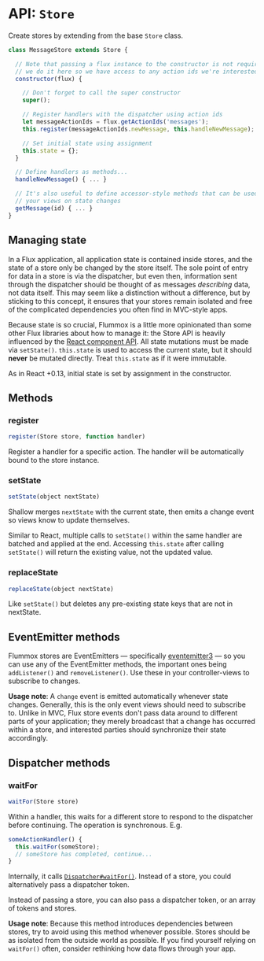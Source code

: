API: `Store`
==============

Create stores by extending from the base `Store` class.

```js
class MessageStore extends Store {

  // Note that passing a flux instance to the constructor is not required;
  // we do it here so we have access to any action ids we're interested in.
  constructor(flux) {

    // Don't forget to call the super constructor
    super();

    // Register handlers with the dispatcher using action ids
    let messageActionIds = flux.getActionIds('messages');
    this.register(messageActionIds.newMessage, this.handleNewMessage);

    // Set initial state using assignment
    this.state = {};
  }

  // Define handlers as methods...
  handleNewMessage() { ... }

  // It's also useful to define accessor-style methods that can be used by
  // your views on state changes
  getMessage(id) { ... }
}
```

Managing state
--------------

In a Flux application, all application state is contained inside stores, and the state of a store only be changed by the store itself. The sole point of entry for data in a store is via the dispatcher, but even then, information sent through the dispatcher should be thought of as messages *describing* data, not data itself. This may seem like a distinction without a difference, but by sticking to this concept, it ensures that your stores remain isolated and free of the complicated dependencies you often find in MVC-style apps.

Because state is so crucial, Flummox is a little more opinionated than some other Flux libraries about how to manage it: the Store API is heavily influenced by the [React component API](http://facebook.github.io/react/docs/component-api.html). All state mutations must be made via `setState()`. `this.state` is used to access the current state, but it should **never** be mutated directly. Treat `this.state` as if it were immutable.

As in React +0.13, initial state is set by assignment in the constructor.

Methods
-------

### register

```js
register(Store store, function handler)
```

Register a handler for a specific action. The handler will be automatically bound to the store instance.

### setState

```js
setState(object nextState)
```

Shallow merges `nextState` with the current state, then emits a change event so views know to update themselves.

Similar to React, multiple calls to `setState()` within the same handler are batched and applied at the end. Accessing `this.state` after calling `setState()` will return the existing value, not the updated value.

### replaceState

```js
replaceState(object nextState)
```

Like `setState()` but deletes any pre-existing state keys that are not in nextState.


EventEmitter methods
--------------------

Flummox stores are EventEmitters — specifically [eventemitter3](https://github.com/primus/eventemitter3) — so you can use any of the EventEmitter methods, the important ones being `addListener()` and `removeListener()`. Use these in your controller-views to subscribe to changes.

**Usage note**: A `change` event is emitted automatically whenever state changes. Generally, this is the only event views should need to subscribe to. Unlike in MVC, Flux store events don't pass data around to different parts of your application; they merely broadcast that a change has occurred within a store, and interested parties should synchronize their state accordingly.

Dispatcher methods
------------------

### waitFor

```js
waitFor(Store store)
```

Within a handler, this waits for a different store to respond to the dispatcher before continuing. The operation is synchronous. E.g.

```js
someActionHandler() {
  this.waitFor(someStore);
  // someStore has completed, continue...
}
```

Internally, it calls [`Dispatcher#waitFor()`](http://facebook.github.io/flux/docs/dispatcher.html#content). Instead of a store, you could alternatively pass a dispatcher token.

Instead of passing a store, you can also pass a dispatcher token, or an array of tokens and stores.

**Usage note**: Because this method introduces dependencies between stores, try to avoid using this method whenever possible. Stores should be as isolated from the outside world as possible. If you find yourself relying on `waitFor()` often, consider rethinking how data flows through your app.
